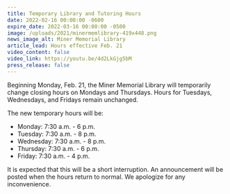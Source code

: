 ```yaml
---
title: Temporary Library and Tutoring Hours
date: 2022-02-16 00:00:00 -0600
expire_date: 2022-03-16 00:00:00 -0500
image: /uploads/2021/minermemlibrary-419x448.png
news_image_alt: Miner Memorial Library
article_lead: Hours effective Feb. 21
video_content: false
video_link: https://youtu.be/4d2LkGjg5bM
press_release: false
---
```

​Beginning Monday, Feb. 21, the Miner Memorial Library will temporarily change closing hours on Mondays and Thursdays. Hours for Tuesdays, Wednesdays, and Fridays remain unchanged.

The new temporary hours will be:

* Monday: 7:30 a.m. - 6 p.m.
* Tuesday: 7:30 a.m. - 8 p.m.
* Wednesday: 7:30 a.m. - 8 p.m.
* Thursday: 7:30 a.m. - 6 p.m.
* Friday: 7:30 a.m. - 4 p.m.

It is expected that this will be a short interruption. An announcement will be posted when the hours return to normal. We apologize for any inconvenience.
